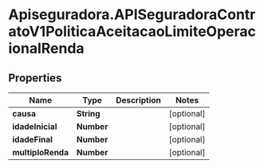 # Apiseguradora.APISeguradoraContratoV1PoliticaAceitacaoLimiteOperacionalRenda

## Properties
Name | Type | Description | Notes
------------ | ------------- | ------------- | -------------
**causa** | **String** |  | [optional] 
**idadeInicial** | **Number** |  | [optional] 
**idadeFinal** | **Number** |  | [optional] 
**multiploRenda** | **Number** |  | [optional] 



